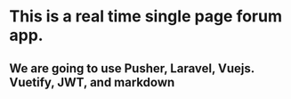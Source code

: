 # This is a real time single page forum app.

## We are going to use Pusher, Laravel, Vuejs. Vuetify, JWT, and markdown 
